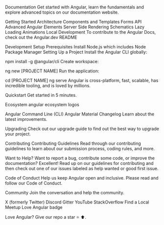 Documentation
Get started with Angular, learn the fundamentals and explore advanced topics on our documentation website.

Getting Started
Architecture
Components and Templates
Forms
API
Advanced
Angular Elements
Server Side Rendering
Schematics
Lazy Loading
Animations
Local Development
To contribute to the Angular Docs, check out the Angular.dev README

Development Setup
Prerequisites
Install Node.js which includes Node Package Manager
Setting Up a Project
Install the Angular CLI globally:

npm install -g @angular/cli
Create workspace:

ng new [PROJECT NAME]
Run the application:

cd [PROJECT NAME]
ng serve
Angular is cross-platform, fast, scalable, has incredible tooling, and is loved by millions.

Quickstart
Get started in 5 minutes.

Ecosystem
angular ecosystem logos

Angular Command Line (CLI)
Angular Material
Changelog
Learn about the latest improvements.

Upgrading
Check out our upgrade guide to find out the best way to upgrade your project.

Contributing
Contributing Guidelines
Read through our contributing guidelines to learn about our submission process, coding rules, and more.

Want to Help?
Want to report a bug, contribute some code, or improve the documentation? Excellent! Read up on our guidelines for contributing and then check out one of our issues labeled as help wanted or good first issue.

Code of Conduct
Help us keep Angular open and inclusive. Please read and follow our Code of Conduct.

Community
Join the conversation and help the community.

X (formerly Twitter)
Discord
Gitter
YouTube
StackOverflow
Find a Local Meetup
Love Angular badge

Love Angular? Give our repo a star ⭐ ⬆️.